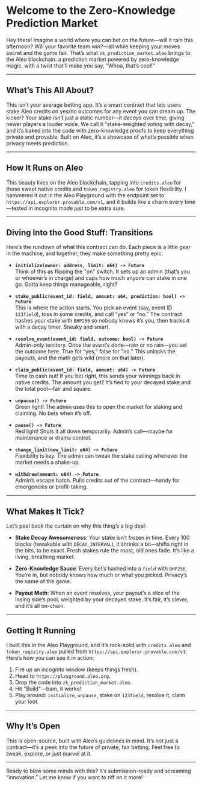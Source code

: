 # Welcome to the Zero-Knowledge Prediction Market

Hey there! Imagine a world where you can bet on the future—will it rain this afternoon? Will your favorite team win?—all while keeping your moves secret and the game fair. That’s what `zk_prediction_market.aleo` brings to the Aleo blockchain: a prediction market powered by zero-knowledge magic, with a twist that’ll make you say, "Whoa, that’s cool!"

---

## What’s This All About?

This isn’t your average betting app. It’s a smart contract that lets users stake Aleo credits on yes/no outcomes for any event you can dream up. The kicker? Your stake isn’t just a static number—it *decays* over time, giving newer players a louder voice. We call it "stake-weighted voting with decay," and it’s baked into the code with zero-knowledge proofs to keep everything private and provable. Built on Aleo, it’s a showcase of what’s possible when privacy meets prediction.

---

## How It Runs on Aleo

This beauty lives on the Aleo blockchain, tapping into `credits.aleo` for those sweet native credits and `token_registry.aleo` for token flexibility. I hammered it out in the Aleo Playground with the endpoint set to `https://api.explorer.provable.com/v1`, and it builds like a charm every time—tested in incognito mode just to be extra sure.

---

## Diving Into the Good Stuff: Transitions

Here’s the rundown of what this contract can do. Each piece is a little gear in the machine, and together, they make something pretty epic.

- **`initialize(owner: address, limit: u64) -> Future`**  
  Think of this as flipping the "on" switch. It sets up an admin (that’s you or whoever’s in charge) and caps how much anyone can stake in one go. Gotta keep things manageable, right?

- **`stake_public(event_id: field, amount: u64, prediction: bool) -> Future`**  
  This is where the action starts. You pick an event (say, event ID `123field`), toss in some credits, and call “yes” or “no.” The contract hashes your stake with `BHP256` so nobody knows it’s you, then tracks it with a decay timer. Sneaky and smart.

- **`resolve_event(event_id: field, outcome: bool) -> Future`**  
  Admin-only territory. Once the event’s done—rain or no rain—you set the outcome here. True for “yes,” false for “no.” This unlocks the payouts, and the math gets wild (more on that later).

- **`claim_public(event_id: field, amount: u64) -> Future`**  
  Time to cash out! If you bet right, this sends your winnings back in native credits. The amount you get? It’s tied to your decayed stake and the total pool—fair and square.

- **`unpause() -> Future`**  
  Green light! The admin uses this to open the market for staking and claiming. No bets when it’s off.

- **`pause() -> Future`**  
  Red light! Shuts it all down temporarily. Admin’s call—maybe for maintenance or drama control.

- **`change_limit(new_limit: u64) -> Future`**  
  Flexibility is key. The admin can tweak the stake ceiling whenever the market needs a shake-up.

- **`withdraw(amount: u64) -> Future`**  
  Admin’s escape hatch. Pulls credits out of the contract—handy for emergencies or profit-taking.

---

## What Makes It Tick?

Let’s peel back the curtain on why this thing’s a big deal:

- **Stake Decay Awesomeness**: Your stake isn’t frozen in time. Every 100 blocks (tweakable with `DECAY_INTERVAL`), it shrinks a bit—shifts right in the bits, to be exact. Fresh stakes rule the roost, old ones fade. It’s like a living, breathing market.

- **Zero-Knowledge Sauce**: Every bet’s hashed into a `field` with `BHP256`. You’re in, but nobody knows how much or what you picked. Privacy’s the name of the game.

- **Payout Math**: When an event resolves, your payout’s a slice of the losing side’s pool, weighted by your decayed stake. It’s fair, it’s clever, and it’s all on-chain.

---

## Getting It Running

I built this in the Aleo Playground, and it’s rock-solid with `credits.aleo` and `token_registry.aleo` pulled from `https://api.explorer.provable.com/v1`. Here’s how you can see it in action:

1. Fire up an incognito window (keeps things fresh).
2. Head to `https://playground.aleo.org`.
3. Drop the code into `zk_prediction_market.aleo`.
4. Hit "Build"—bam, it works!
5. Play around: `initialize`, `unpause`, stake on `123field`, resolve it, claim your loot.

---

## Why It’s Open

This is open-source, built with Aleo’s guidelines in mind. It’s not just a contract—it’s a peek into the future of private, fair betting. Feel free to tweak, explore, or just marvel at it.

---

Ready to blow some minds with this? It’s submission-ready and screaming “innovation.” Let me know if you want to riff on it more!